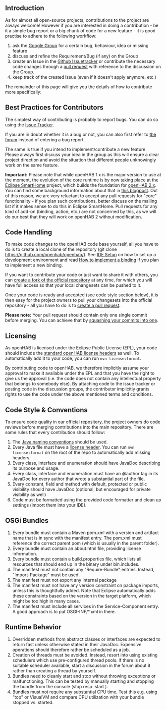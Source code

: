 
## Introduction

As for almost all open-source projects, contributions to the project are always welcome! However if you are interested in doing a contribution - be it a simple bug report or a big chunk of code for a new feature - it is good practise to adhere to the following workflow:

1. ask the [Google Group](https://groups.google.com/forum/#!forum/openhab) for a certain bug, behaviour, idea or missing feature
1. discuss and refine the Requirement/Bug (if any) on the Group
1. create an Issue in the [Github Issuetracker](https://github.com/openhab/openhab/issues) or contribute the necessary code changes through a [pull request](https://help.github.com/articles/creating-a-pull-request/) with reference to the discussion on the Group.
1. keep track of the created Issue (even if it doesn't apply anymore, etc.)

The remainder of this page will give you the details of how to contribute more specifically:

## Best Practices for Contributors

The simplest way of contributing is probably to report bugs. You can do so using the [Issue Tracker](https://github.com/openhab/openhab/issues?state=open). 

If you are in doubt whether it is a bug or not, you can also first refer to [the forum](http://groups.google.com/group/openhab) instead of entering a bug report.

The same is true if you intend to implement/contribute a new feature. Please always first discuss your idea in the group as this will ensure a clear project direction and avoid the situation that different people unknowingly work on the same feature.

**Important:** Please note that while openHAB 1.x is the major version to use at the moment, the evolution of the core runtime is by now taking place at the [Eclipse SmartHome](https://www.eclipse.org/smarthome/) project, which builds the foundation for [openHAB 2.x](https://github.com/openhab/openhab2). You can find some background information about that in [this blogpost](http://kaikreuzer.blogspot.de/2014/06/openhab-20-and-eclipse-smarthome.html). Out of this reason, we are very reluctant to accept any pull requests for "core" functionality - if you plan such contributions, better discuss on the mailing list if it makes sense to do this in Eclipse SmartHome.
Pull requests for any kind of add-on (binding, action, etc.) are not concerned by this, as we will do our best that they will work on openHAB 2 without modification.

## Code Handling

To make code changes to the openHAB code base yourself, all you have to do is to create a local clone of the repository (git clone https://github.com/openhab/openhab/). See [IDE Setup](IDE-Setup) on how to set up a development environment and read [How to implement a binding](How-To-Implement-A-Binding) if you plan to implement a new binding.

If you want to contribute your code or just want to share it with others, you can [create a fork of the official repository](https://github.com/openhab/openhab/fork) at any time, for which you will have full access so that your local changesets can be pushed to it.

Once your code is ready and accepted (see code style section below), it is then easy for the project owners to pull your changesets into the official repository - all you have to do is to [create a pull request](https://help.github.com/articles/creating-a-pull-request).

**Please note:** Your pull request should contain only one single commit before merging. You can achieve that by [squashing your commits into one](https://github.com/ginatrapani/todo.txt-android/wiki/Squash-All-Commits-Related-to-a-Single-Issue-into-a-Single-Commit).

## Licensing

As openHAB is licensed under the Eclipse Public License (EPL), your code should include the [standard openHAB license headers](https://github.com/openhab/openhab/blob/master/src/etc/header.txt) as well. To automatically add it to your code, you can run `mvn license:format`.

By contributing code to openHAB, we therefore implicitly assume your approval to make it available under the EPL and that you have the right to give us the approval (i.e. the code does not contain any intellectual property that belongs to somebody else).
By attaching code to the issue tracker or posting code in the discussion groups, the contributor implicitly grants rights to use the code under the above mentioned terms and conditions. 

## Code Style & Conventions

To ensure code quality in our official repository, the project owners do code reviews before merging contributions into the main repository. There are some rules that every contribution should follow:

1. The [Java naming conventions](http://java.about.com/od/javasyntax/a/nameconventions.htm) should be used.
1. Every Java file must have a [license header](https://github.com/openhab/openhab/blob/master/src/etc/header.txt). You can run ```mvn license:format``` on the root of the repo to automatically add missing headers.
1. Every class, interface and enumeration should have JavaDoc describing its purpose and usage.
1. Every class, interface and enumeration must have an @author tag in its JavaDoc for every author that wrote a substantial part of the file.
1. Every constant, field and method with default, protected or public visibility should have JavaDoc (optional, but encouraged for private visibility as well)
1. Code must be formatted using the provided code formatter and clean up settings (import them into your IDE).

## OSGi Bundles

1. Every bundle must contain a Maven pom.xml with a version and artifact name that is in sync with the manifest entry. The pom.xml must reference the correct parent pom (which is usually in the parent folder).
1. Every bundle must contain an about.html file, providing license information.
1. Every bundle must contain a build.properties file, which lists all resources that should end up in the binary under bin.includes.
1. The manifest must not contain any "Require-Bundle" entries. Instead, "Import-Package" must be used.
1. The manifest must not export any internal package
1. The manifest must not have any version constraint on package imports, unless this is thoughtfully added. Note that Eclipse automatically adds these constraints based on the version in the target platform, which might be too high in many cases.
1. The manifest must include all services in the Service-Component entry. A good approach is to put OSGI-INF/*.xml in there.

## Runtime Behavior

1. Overridden methods from abstract classes or interfaces are expected to return fast unless otherwise stated in their JavaDoc. Expensive operations should therefore rather be scheduled as a job.
1. Creation of threads must be avoided. Instead, resort into using existing schedulers which use pre-configured thread pools. If there is no suitable scheduler available, start a discussion in the forum about it rather than creating a thread by yourself.
1. Bundles need to cleanly start and stop without throwing exceptions or malfunctioning. This can be tested by manually starting and stopping the bundle from the console (stop <bundle-id> resp. start <bundle-id>).
1. Bundles must not require any substantial CPU time. Test this e.g. using "top" or VisualVM and compare CPU utilization with your bundle stopped vs. started.

